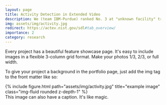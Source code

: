 ```yaml
---
layout: page
title: Activity Detection in Extended Video
description: We (team IBM-Purdue) ranked No. 3 at "unknown facility" track and No. 2 at "surprise activity" track.
img: assets/img/activity.jpg
redirect: https://actev.nist.gov/sdl#tab_overview/
importance: 2
category: research
---
```


Every project has a beautiful feature showcase page.
It's easy to include images in a flexible 3-column grid format.
Make your photos 1/3, 2/3, or full width.

To give your project a background in the portfolio page, just add the img tag to the front matter like so:

<div class="row">
    <div class="col-sm mt-3 mt-md-0">
        {% include figure.html path="assets/img/activity.jpg" title="example image" class="img-fluid rounded z-depth-1" %}
    </div>
</div>
<div class="caption">
    This image can also have a caption. It's like magic.
</div>
